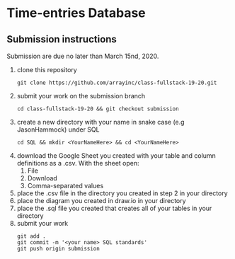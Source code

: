 # Time-entries Database

## Submission instructions

Submission are due no later than March 15nd, 2020.

1. clone this repository
   ```
   git clone https://github.com/arrayinc/class-fullstack-19-20.git
   ```
2. submit your work on the submission branch 
   ```
   cd class-fullstack-19-20 && git checkout submission
   ```
3. create a new directory with your name in snake case (e.g JasonHammock) under SQL
   ```
   cd SQL && mkdir <YourNameHere> && cd <YourNameHere>
   ```
4. download the Google Sheet you created with your table and column definitions as a .csv. With the sheet open:
   1. File
   2. Download
   3. Comma-separated values
5. place the .csv file in the directory you created in step 2 in your directory
6. place the diagram you created in draw.io in your directory
7. place the .sql file you created that creates all of your tables in your directory
8. submit your work
   ```
   git add .
   git commit -m '<your name> SQL standards'
   git push origin submission
   ```
